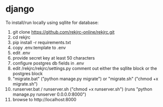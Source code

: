 # django

To install/run locally using sqllite for database:

1.  git clone https://github.com/rekjrc-online/rekjrc.git
2.  cd rekjrc
3.  pip install -r requirements.txt
4.  copy .env.template to .env
5.  edit .env
6.  provide secret key at least 50 characters
7.  configure postgres db fields in .env
8.  edit /rekjrc/rekjrc/settings.py
    comment out either the sqllite block or the postgres block
9.  "migrate.bat" ("python manage.py migrate")
    or "migrate.sh" ("chmod +x migrate.sh")
10. runserver.bat / runserver.sh ("chmod +x runserver.sh")
    (runs "python manage.py runserver 0.0.0.0:8000")
11. browse to http://localhost:8000
